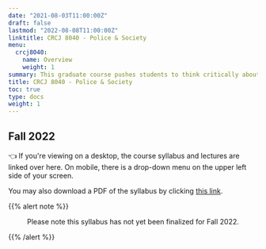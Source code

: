 ```yaml
---
date: "2021-08-03T11:00:00Z"
draft: false
lastmod: "2022-08-08T11:00:00Z"
linktitle: CRCJ 8040 - Police & Society
menu:
  crcj8040:
    name: Overview
    weight: 1
summary: This graduate course pushes students to think critically about the role of policing in U.S. society. For PhD students, this class will help prepare for the SCCJ Systems Comprehensive Exam. 
title: CRCJ 8040 - Police & Society
toc: true
type: docs
weight: 1
---
```


## Fall 2022

👈 If you're viewing on a desktop, the course syllabus and lectures are linked over here. On mobile, there is a drop-down menu on the upper left side of your screen. 

You may also download a PDF of the syllabus by clicking [this link](crcj8040-syllabus.pdf).

{{% alert note %}}
<p style="text-align:center"> Please note this syllabus has not yet been finalized for Fall 2022.</p>
{{% /alert %}}